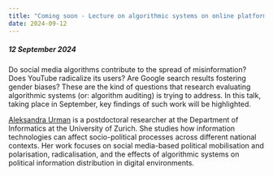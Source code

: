 ```yaml
---
title: "Coming soon - Lecture on algorithmic systems on online platforms (by Aleksandra Urman)"
date: 2024-09-12
---
```



##### 12 September 2024

Do social media algorithms contribute to the spread of misinformation? Does YouTube radicalize its users? Are Google search results fostering gender biases? These are the kind of questions that research evaluating algorithmic systems (or: algorithm auditing) is trying to address. In this talk, taking place in September, key findings of such work will be highlighted.

[Aleksandra Urman](https://www.ifi.uzh.ch/en/scg/people/urman.html) is a postdoctoral researcher at the Department of Informatics at the University of Zurich. She studies how information technologies can affect socio-political processes across different national contexts. Her work focuses on social media-based political mobilisation and polarisation, radicalisation, and the effects of algorithmic systems on political information distribution in digital environments. 
